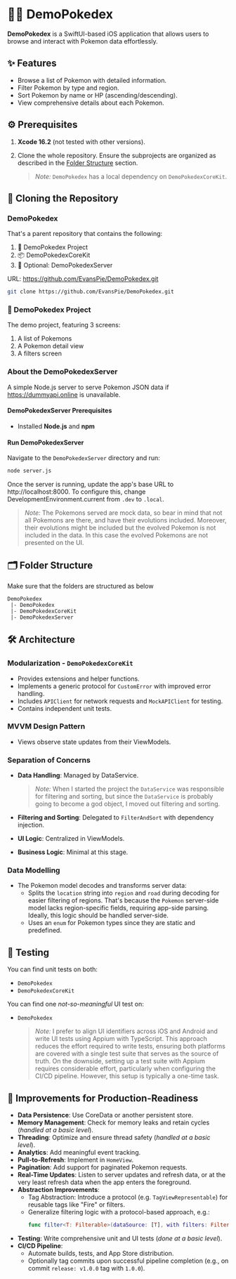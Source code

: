 # 🧑‍💻 DemoPokedex

**DemoPokedex** is a SwiftUI-based iOS application that allows users to browse and interact with Pokemon data effortlessly.

## ✨ Features

- Browse a list of Pokemon with detailed information.
- Filter Pokemon by type and region.
- Sort Pokemon by name or HP (ascending/descending).
- View comprehensive details about each Pokemon.

## ⚙️ Prerequisites

1. **Xcode 16.2** (not tested with other versions).
2. Clone the whole repository. Ensure the subprojects are organized as described in the [Folder Structure](#🗂️-folder-structure) section.

   > _Note:_ `DemoPokedex` has a local dependency on `DemoPokedexCoreKit`.

## 🚀 Cloning the Repository

### DemoPokedex

That's a parent repository that contains the following:

1. 📲 DemoPokedex Project
2. 📦 DemoPokedexCoreKit
3. 🎁 Optional: DemoPokedexServer

URL: https://github.com/EvansPie/DemoPokedex.git

```bash
git clone https://github.com/EvansPie/DemoPokedex.git
```

### 📲 DemoPokedex Project

The demo project, featuring 3 screens:

1. A list of Pokemons
2. A Pokemon detail view
3. A filters screen

### About the DemoPokedexServer

A simple Node.js server to serve Pokemon JSON data if https://dummyapi.online is unavailable.

#### DemoPokedexServer Prerequisites

- Installed **Node.js** and **npm**

#### Run DemoPokedexServer

Navigate to the `DemoPokedexServer` directory and run:

```bash
node server.js
```

Once the server is running, update the app's base URL to http://localhost:8000.
To configure this, change DevelopmentEnvironment.current from `.dev` to `.local`.

> _Note:_ The Pokemons served are mock data, so bear in mind that not all Pokemons are there, and have their evolutions included. Moreover, their evolutions might be included but the evolved Pokemon is not included in the data. In this case the evolved Pokemons are not presented on the UI.

## 🗂️ Folder Structure

Make sure that the folders are structured as below

```
DemoPokedex
 |- DemoPokedex
 |- DemoPokedexCoreKit
 |- DemoPokedexServer
```

## 🛠️ Architecture

### Modularization - `DemoPokedexCoreKit`
- Provides extensions and helper functions.
- Implements a generic protocol for `CustomError` with improved error handling.
- Includes `APIClient` for network requests and `MockAPIClient` for testing.
- Contains independent unit tests.

### MVVM Design Pattern 
- Views observe state updates from their ViewModels.

### Separation of Concerns
- **Data Handling**: Managed by DataService.

    > _Note:_ When I started the project the `DataService` was responsible for filtering and sorting, but since the `DataService` is probably going to become a god object, I moved out filtering and sorting.
- **Filtering and Sorting**: Delegated to `FilterAndSort` with dependency injection.
- **UI Logic**: Centralized in ViewModels.
- **Business Logic**: Minimal at this stage.

### Data Modelling
- The Pokemon model decodes and transforms server data:
    - Splits the `location` string into `region` and `road` during decoding for easier filtering of regions. That's because the `Pokemon` server-side model lacks region-specific fields, requiring app-side parsing. Ideally, this logic should be handled server-side.
    - Uses an `enum` for Pokemon types since they are static and predefined.

## 🧪 Testing

You can find unit tests on both:

- `DemoPokedex`
- `DemoPokedexCoreKit`

You can find one *not-so-meaningful* UI test on:

- `DemoPokedex`

    > _Note:_  I prefer to align UI identifiers across iOS and Android and write UI tests using Appium with TypeScript. This approach reduces the effort required to write tests, ensuring both platforms are covered with a single test suite that serves as the source of truth. On the downside, setting up a test suite with Appium requires considerable effort, particularly when configuring the CI/CD pipeline. However, this setup is typically a one-time task.

## 🚀 Improvements for Production-Readiness

- **Data Persistence**: Use CoreData or another persistent store.
- **Memory Management**: Check for memory leaks and retain cycles (*handled at a basic level*).
- **Threading**: Optimize and ensure thread safety (*handled at a basic level*).
- **Analytics**: Add meaningful event tracking.
- **Pull-to-Refresh**: Implement in `HomeView`.
- **Pagination**: Add support for paginated Pokemon requests.
- **Real-Time Updates**: Listen to server updates and refresh data, or at the very least refresh data when the app enters the foreground.
- **Abstraction Improvements**:
    - Tag Abstraction: Introduce a protocol (e.g. `TagViewRepresentable`) for reusable tags like "Fire" or filters.
    - Generalize filtering logic with a protocol-based approach, e.g.:
        ```swift
        func filter<T: Filterable>(dataSource: [T], with filters: FiltersProtocol) -> [T]
        ```
- **Testing**: Write comprehensive unit and UI tests (*done at a basic level*).
- **CI/CD Pipeline**:
    - Automate builds, tests, and App Store distribution.
    - Optionally tag commits upon successful pipeline completion (e.g., on commit `release: v1.0.0` tag with `1.0.0`).
